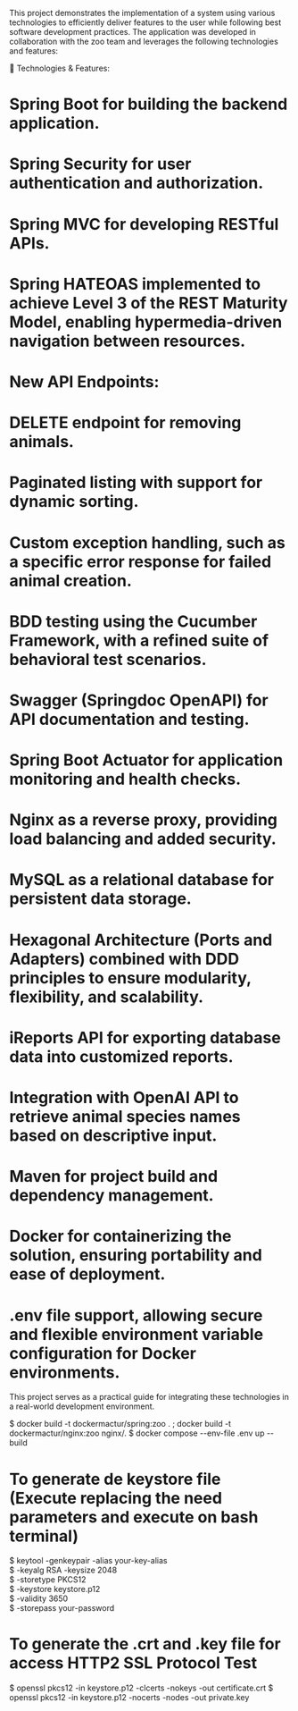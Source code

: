 This project demonstrates the implementation of a system using various technologies to efficiently deliver features to the user while following best software development practices.
The application was developed in collaboration with the zoo team and leverages the following technologies and features:

🚀 Technologies & Features:

# Spring Boot for building the backend application.
# Spring Security for user authentication and authorization.
# Spring MVC for developing RESTful APIs.
# Spring HATEOAS implemented to achieve Level 3 of the REST Maturity Model, enabling hypermedia-driven navigation between resources.

# New API Endpoints:
# DELETE endpoint for removing animals.
# Paginated listing with support for dynamic sorting.
# Custom exception handling, such as a specific error response for failed animal creation.

# BDD testing using the Cucumber Framework, with a refined suite of behavioral test scenarios.
# Swagger (Springdoc OpenAPI) for API documentation and testing.
# Spring Boot Actuator for application monitoring and health checks.
# Nginx as a reverse proxy, providing load balancing and added security.
# MySQL as a relational database for persistent data storage.
# Hexagonal Architecture (Ports and Adapters) combined with DDD principles to ensure modularity, flexibility, and scalability.
# iReports API for exporting database data into customized reports.
# Integration with OpenAI API to retrieve animal species names based on descriptive input.
# Maven for project build and dependency management.
# Docker for containerizing the solution, ensuring portability and ease of deployment.
# .env file support, allowing secure and flexible environment variable configuration for Docker environments.

This project serves as a practical guide for integrating these technologies in a real-world development environment.

$ docker build -t dockermactur/spring:zoo . ; docker build -t dockermactur/nginx:zoo nginx/.
$ docker compose --env-file .env up --build
# To generate de keystore file (Execute replacing the need parameters and execute on bash terminal)
$ keytool -genkeypair -alias your-key-alias \
$ -keyalg RSA -keysize 2048 \
$ -storetype PKCS12 \
$ -keystore keystore.p12 \
$ -validity 3650 \
$ -storepass your-password

# To generate the .crt and .key file for access HTTP2 SSL Protocol Test
$ openssl pkcs12 -in keystore.p12 -clcerts -nokeys -out certificate.crt
$ openssl pkcs12 -in keystore.p12 -nocerts -nodes -out private.key